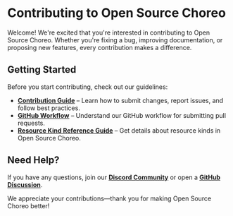 # Contributing to Open Source Choreo

Welcome! We're excited that you're interested in contributing to Open Source Choreo. Whether you're fixing a bug, improving documentation, or proposing new features, every contribution makes a difference.

## Getting Started

Before you start contributing, check out our guidelines:

- **[Contribution Guide](./contributing.md)** – Learn how to submit changes, report issues, and follow best practices.
- **[GitHub Workflow](./GitHub_workflow.md)** – Understand our GitHub workflow for submitting pull requests.
- **[Resource Kind Reference Guide](./resource-kind-reference-guide.md)** – Get details about resource kinds in Open Source Choreo.

## Need Help?

If you have any questions, join our **[Discord Community](https://discord.gg/HYCgUacN)** or open a **[GitHub Discussion](https://github.com/choreo-idp/choreo/discussions)**.

We appreciate your contributions—thank you for making Open Source Choreo better! 
